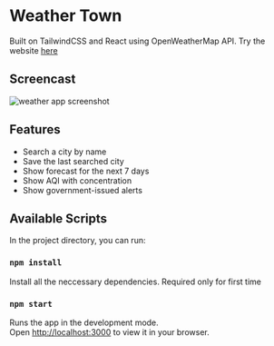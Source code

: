 # Weather Town

Built on TailwindCSS and React using OpenWeatherMap API.
Try the website [here](https://react-weather-ashu.netlify.app) 

## Screencast

![weather app screenshot](https://github.com/AshutoshDash1999/React-Weather-App/assets/46455250/b61b2887-35e7-40e9-ac7f-f1215dd94637)

## Features
- Search a city by name
- Save the last searched city
- Show forecast for the next 7 days
- Show AQI with concentration
- Show government-issued alerts

## Available Scripts

In the project directory, you can run:

### `npm install`

Install all the neccessary dependencies. Required only for first time

### `npm start`

Runs the app in the development mode.\
Open [http://localhost:3000](http://localhost:3000) to view it in your browser.
